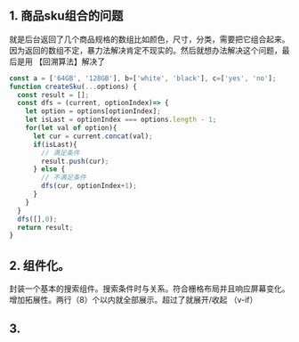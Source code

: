 ## 1. 商品sku组合的问题
就是后台返回了几个商品规格的数组比如颜色，尺寸，分类，需要把它组合起来。
因为返回的数组不定，暴力法解决肯定不现实的。然后就想办法解决这个问题，最后是用 【回溯算法】解决了
```js
const a = ['64GB', '128GB'], b=['white', 'black'], c=['yes', 'no'];
function createSku(...options) {
  const result = [];
  const dfs = (current, optionIndex)=> {
    let option = options[optionIndex];
    let isLast = optionIndex === options.length - 1;
    for(let val of option){
      let cur = current.concat(val);
      if(isLast){
        // 满足条件
        result.push(cur);
      } else {
        // 不满足条件
        dfs(cur, optionIndex+1);
      }
    }
  }
  dfs([],0);
  return result;
}
```

## 2. 组件化。
封装一个基本的搜索组件。搜索条件时与关系。符合栅格布局并且响应屏幕变化。增加拓展性。两行（8）个以内就全部展示。超过了就展开/收起 （v-if）

## 3. 